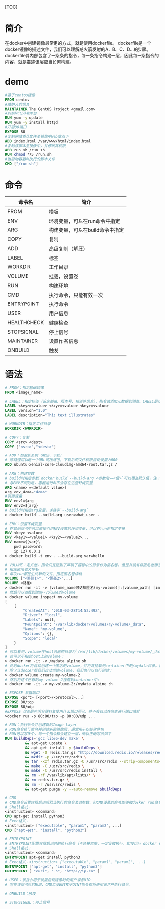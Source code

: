[TOC]

# 简介

在docker中创建镜像最常用的方式，就是使用dockerfile。
dockerfile是一个docker镜像的描述文件，我们可以理解成火箭发射的A、B、C、D…的步骤。
dockerfile其内部包含了一条条的指令，每一条指令构建一层，因此每一条指令的内容，就是描述该层应当如何构建。

# demo
```dockerfile
#基于centos镜像
FROM centos
#维护人的信息
MAINTAINER The CentOS Project <gmail.com>
#安装httpd软件包
RUN yum -y update
RUN yum -y install httpd
#开启80端口
EXPOSE 80
#复制网站首页文件至镜像中web站点下
ADD index.html /var/www/html/index.html
#复制该脚本至镜像中，并修改其权限
ADD run.sh /run.sh
RUN chmod 775 /run.sh
#当启动容器时执行的脚本文件
CMD ["/run.sh"]
```

# 命令
|    命令名    |        简介        |
| ----------- | ------------------ |
| FROM        | 模板               |
| ENV         | 环境变量，可以在run命令中指定            |
| ARG         | 构建变量，可以在build命令中指定            |
| COPY        | 复制               |
| ADD         | 高级复制（解压）      |
| LABEL       | 标签               |
| WORKDIR     | 工作目录            |
| VOLUME      | 挂载，设置卷         |
| RUN         | 构建环境            |
| CMD         | 执行命令，只能有效一次 |
| ENTRYPOINT  | 执行命令            |
| USER        | 用户信息            |
| HEALTHCHECK | 健康检查            |
| STOPSIGNAL  | 停止信号            |
| MAINTAINER  | 设置作者信息         |
| ONBUILD     | 触发               |

# 语法
```dockerfile
# FROM：指定基础镜像
FROM <image_name>

# LABEL：指定标签（设定邮箱、版本号、描述等信息），指令会添加元数据到镜像。LABEL是以键值对形式出现的。为了在LABEL的值里面可以包含空格，你可以在命令行解析中使用引号和反斜杠
LABEL <key>=<value> <key>=<value> <key>=<value>
LABEL version="1.0"
LABEL description="This text illustrates"

# WORKDIR：指定工作目录
WORKDIR <WORKDIR>

# COPY：复制
COPY <src> <dest>
COPY ["<src>","<dest>"]

# ADD：加强版复制（解压、下载）
# 原路径可以是一个URL或压缩包，下载后的文件权限自动设置为600
ADD ubuntu-xenial-core-cloudimg-amd64-root.tar.gz /

# ARG：构建参数
# build时指定参数`docker build --build-arg <参数名>=<值>`可以覆盖默认值，注：使用变量
# 与ENV不同的是，容器运行时不会存在这些环境变量
ARG <name>[=<default value>] 
arg env_demo="demo"
#调用变量
ENV env1=$arg
ENV env2=${arg}
# build时指定arg变量，关键字`--build-arg`
> docker build --build-arg user=what_user .

# ENV：设置环境变量
# 在其他指令中可以直接引用ENV设置的环境变量，可以在run时指定变量
ENV <key> <value>
ENV <key1>=<value1> <key2>=<value2>...
ENV name=${var}\
    pwd password\
    ip 127.0.0.1
> docker build -t env . --build-arg var=hello

# VOLUME：定义卷，指令只是起到了声明了容器中的目录作为匿名卷，但是并没有将匿名卷绑定到宿主机指定目录的功能。
# 指定匿名卷文件名
# 每次run都是生成新的文件，指定匿名卷读档
VOLUME ["<路径1>", "<路径2>"...]
VOLUME <路径>
> docker run -it -v [volume_name可选择匿名(my-volume)]:[valume_path] [image] [iamge_command]
# 然后可以查看到给my-volume的volume
> docker volume inspect my-volume
[
    {
        "CreatedAt": "2018-03-28T14:52:49Z",
        "Driver": "local",
        "Labels": null,
        "Mountpoint": "/var/lib/docker/volumes/my-volume/_data",
        "Name": "my-volume",
        "Options": {},
        "Scope": "local"
    }
]
# 可以看到，volume在host机器的目录为`/var/lib/docker/volumes/my-volume/_data`。此时如果my-volume不存在，那么docker会自动创建my-volume，然后再挂载。
# 也可以不指定host上的volume：
> docker run -it -v /mydata alpine sh
# 此时docker将自动创建一个匿名的volume，并将其挂载到container中的/mydata目录。匿名volume在host机器上的目录路径类似于：`/var/lib/docker/volumes/300c2264cd0acfe862507eedf156eb61c197720f69e7e9a053c87c2182b2e7d8/_data。`
# 除了让docker帮我们自动创建volume，我们也可以自行创建：
> docker volume create my-volume-2
# 然后将这个已有的my-volume-2挂载到container中:
> docker run -it -v my-volume-2:/mydata alpine sh

# EXPOSE 暴露端口
EXPOSE <port> [<port>/<protocol>...]
EXPOSE 80/tcp
EXPOSE 80/udp
#EXPOSE 仅仅是声明容器打算使用什么端口而已，并不会自动在宿主进行端口映射
>docker run -p 80:80/tcp -p 80:80/udp ...

# RUN：执行命令并创建新的Image Layer
# RUN命令执行命令并创建新的镜像层，通常用于安装软件包
# RUN可以写多个，每一个指令都会建立一层，所以正确写法如下
RUN buildDeps='gcc libc6-dev make' \
         && apt-get update \
         && apt-get install -y $buildDeps \
         && wget -O redis.tar.gz "http://download.redis.io/releases/redis-3.2.5.tar.gz" \
         && mkdir -p /usr/src/redis \
         && tar -xzf redis.tar.gz -C /usr/src/redis --strip-components=1 \
         && make -C /usr/src/redis \
         && make -C /usr/src/redis install \
         && rm -rf /var/lib/apt/lists/* \
         && rm redis.tar.gz \
         && rm -r /usr/src/redis \
         && apt-get purge -y --auto-remove $buildDeps

# CMD
# CMD命令设置容器启动后默认执行的命令及其参数，但CMD设置的命令能够被docker run命令后面的命令行参数替换（如果定义了多个CMD，只有最后一个执行）
# Shell格式：
<instruction> <command>
CMD apt-get install python3
# Exec格式：
<instruction> ["executable", "param1", "param2", ...]
CMD ["apt-get", "install", "python3"]

# ENTRYPOINT
# ENTRYPOINT配置容器启动时的执行命令（不会被忽略，一定会被执行，即使运行 docker run时指定了其他命令）
# Shell格式：
<instruction> <command>
ENTRYPOINT apt-get install python3
# Exec格式：<instruction> ["executable", "param1", "param2", ...]
ENTRYPOINT ["apt-get", "install", "python3"]
ENTRYPOINT [ "curl", "-s", "http://ip.cn" ]

# USER：该指令用于设置启动镜像时的用户或者UID
# 写在该指令后的RUN、CMD以及ENTRYPOINT指令都将使用该用户执行命令。

# ONBUILD：触发

# STOPSIGNAL：停止信号
```
